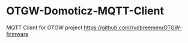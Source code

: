 # OTGW-Domoticz-MQTT-Client
MQTT Client for OTGW project https://github.com/rvdbreemen/OTGW-firmware
